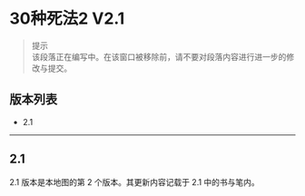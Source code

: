 # 30种死法2 V2.1

> 提示  
  该段落正在编写中。在该窗口被移除前，请不要对段落内容进行进一步的修改与提交。

## 版本列表

- 2.1

---

## 2.1

2.1 版本是本地图的第 2 个版本。其更新内容记载于 2.1 中的书与笔内。
